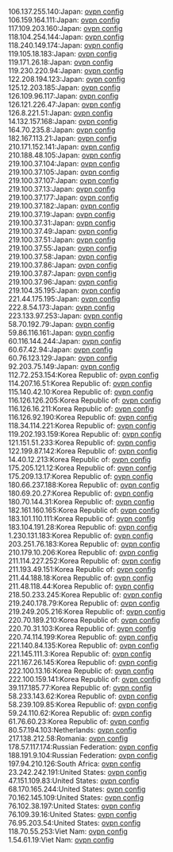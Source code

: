 106.137.255.140:Japan: [ovpn config](vpn/106_137_255_140.ovpn)  
106.159.164.111:Japan: [ovpn config](vpn/106_159_164_111.ovpn)  
117.109.203.160:Japan: [ovpn config](vpn/117_109_203_160.ovpn)  
118.104.254.144:Japan: [ovpn config](vpn/118_104_254_144.ovpn)  
118.240.149.174:Japan: [ovpn config](vpn/118_240_149_174.ovpn)  
119.105.18.183:Japan: [ovpn config](vpn/119_105_18_183.ovpn)  
119.171.26.18:Japan: [ovpn config](vpn/119_171_26_18.ovpn)  
119.230.220.94:Japan: [ovpn config](vpn/119_230_220_94.ovpn)  
122.208.194.123:Japan: [ovpn config](vpn/122_208_194_123.ovpn)  
125.12.203.185:Japan: [ovpn config](vpn/125_12_203_185.ovpn)  
126.109.96.117:Japan: [ovpn config](vpn/126_109_96_117.ovpn)  
126.121.226.47:Japan: [ovpn config](vpn/126_121_226_47.ovpn)  
126.8.221.51:Japan: [ovpn config](vpn/126_8_221_51.ovpn)  
14.132.157.168:Japan: [ovpn config](vpn/14_132_157_168.ovpn)  
164.70.235.8:Japan: [ovpn config](vpn/164_70_235_8.ovpn)  
182.167.113.21:Japan: [ovpn config](vpn/182_167_113_21.ovpn)  
210.171.152.141:Japan: [ovpn config](vpn/210_171_152_141.ovpn)  
210.188.48.105:Japan: [ovpn config](vpn/210_188_48_105.ovpn)  
219.100.37.104:Japan: [ovpn config](vpn/219_100_37_104.ovpn)  
219.100.37.105:Japan: [ovpn config](vpn/219_100_37_105.ovpn)  
219.100.37.107:Japan: [ovpn config](vpn/219_100_37_107.ovpn)  
219.100.37.13:Japan: [ovpn config](vpn/219_100_37_13.ovpn)  
219.100.37.177:Japan: [ovpn config](vpn/219_100_37_177.ovpn)  
219.100.37.182:Japan: [ovpn config](vpn/219_100_37_182.ovpn)  
219.100.37.19:Japan: [ovpn config](vpn/219_100_37_19.ovpn)  
219.100.37.31:Japan: [ovpn config](vpn/219_100_37_31.ovpn)  
219.100.37.49:Japan: [ovpn config](vpn/219_100_37_49.ovpn)  
219.100.37.51:Japan: [ovpn config](vpn/219_100_37_51.ovpn)  
219.100.37.55:Japan: [ovpn config](vpn/219_100_37_55.ovpn)  
219.100.37.58:Japan: [ovpn config](vpn/219_100_37_58.ovpn)  
219.100.37.86:Japan: [ovpn config](vpn/219_100_37_86.ovpn)  
219.100.37.87:Japan: [ovpn config](vpn/219_100_37_87.ovpn)  
219.100.37.96:Japan: [ovpn config](vpn/219_100_37_96.ovpn)  
219.104.35.195:Japan: [ovpn config](vpn/219_104_35_195.ovpn)  
221.44.175.195:Japan: [ovpn config](vpn/221_44_175_195.ovpn)  
222.8.54.173:Japan: [ovpn config](vpn/222_8_54_173.ovpn)  
223.133.97.253:Japan: [ovpn config](vpn/223_133_97_253.ovpn)  
58.70.192.79:Japan: [ovpn config](vpn/58_70_192_79.ovpn)  
59.86.116.161:Japan: [ovpn config](vpn/59_86_116_161.ovpn)  
60.116.144.244:Japan: [ovpn config](vpn/60_116_144_244.ovpn)  
60.67.42.94:Japan: [ovpn config](vpn/60_67_42_94.ovpn)  
60.76.123.129:Japan: [ovpn config](vpn/60_76_123_129.ovpn)  
92.203.75.149:Japan: [ovpn config](vpn/92_203_75_149.ovpn)  
112.72.253.154:Korea Republic of: [ovpn config](vpn/112_72_253_154.ovpn)  
114.207.16.51:Korea Republic of: [ovpn config](vpn/114_207_16_51.ovpn)  
115.140.42.10:Korea Republic of: [ovpn config](vpn/115_140_42_10.ovpn)  
116.126.126.205:Korea Republic of: [ovpn config](vpn/116_126_126_205.ovpn)  
116.126.16.211:Korea Republic of: [ovpn config](vpn/116_126_16_211.ovpn)  
116.126.92.190:Korea Republic of: [ovpn config](vpn/116_126_92_190.ovpn)  
118.34.114.221:Korea Republic of: [ovpn config](vpn/118_34_114_221.ovpn)  
119.202.193.159:Korea Republic of: [ovpn config](vpn/119_202_193_159.ovpn)  
121.151.51.233:Korea Republic of: [ovpn config](vpn/121_151_51_233.ovpn)  
122.199.87.142:Korea Republic of: [ovpn config](vpn/122_199_87_142.ovpn)  
14.40.12.213:Korea Republic of: [ovpn config](vpn/14_40_12_213.ovpn)  
175.205.121.12:Korea Republic of: [ovpn config](vpn/175_205_121_12.ovpn)  
175.209.13.17:Korea Republic of: [ovpn config](vpn/175_209_13_17.ovpn)  
180.66.237.188:Korea Republic of: [ovpn config](vpn/180_66_237_188.ovpn)  
180.69.20.27:Korea Republic of: [ovpn config](vpn/180_69_20_27.ovpn)  
180.70.144.31:Korea Republic of: [ovpn config](vpn/180_70_144_31.ovpn)  
182.161.160.165:Korea Republic of: [ovpn config](vpn/182_161_160_165.ovpn)  
183.101.110.111:Korea Republic of: [ovpn config](vpn/183_101_110_111.ovpn)  
183.104.191.28:Korea Republic of: [ovpn config](vpn/183_104_191_28.ovpn)  
1.230.131.183:Korea Republic of: [ovpn config](vpn/1_230_131_183.ovpn)  
203.251.76.183:Korea Republic of: [ovpn config](vpn/203_251_76_183.ovpn)  
210.179.10.206:Korea Republic of: [ovpn config](vpn/210_179_10_206.ovpn)  
211.114.227.252:Korea Republic of: [ovpn config](vpn/211_114_227_252.ovpn)  
211.193.49.151:Korea Republic of: [ovpn config](vpn/211_193_49_151.ovpn)  
211.44.188.18:Korea Republic of: [ovpn config](vpn/211_44_188_18.ovpn)  
211.48.118.44:Korea Republic of: [ovpn config](vpn/211_48_118_44.ovpn)  
218.50.233.245:Korea Republic of: [ovpn config](vpn/218_50_233_245.ovpn)  
219.240.178.79:Korea Republic of: [ovpn config](vpn/219_240_178_79.ovpn)  
219.249.205.216:Korea Republic of: [ovpn config](vpn/219_249_205_216.ovpn)  
220.70.189.210:Korea Republic of: [ovpn config](vpn/220_70_189_210.ovpn)  
220.70.31.103:Korea Republic of: [ovpn config](vpn/220_70_31_103.ovpn)  
220.74.114.199:Korea Republic of: [ovpn config](vpn/220_74_114_199.ovpn)  
221.140.84.135:Korea Republic of: [ovpn config](vpn/221_140_84_135.ovpn)  
221.145.111.3:Korea Republic of: [ovpn config](vpn/221_145_111_3.ovpn)  
221.167.26.145:Korea Republic of: [ovpn config](vpn/221_167_26_145.ovpn)  
222.100.13.16:Korea Republic of: [ovpn config](vpn/222_100_13_16.ovpn)  
222.100.159.141:Korea Republic of: [ovpn config](vpn/222_100_159_141.ovpn)  
39.117.185.77:Korea Republic of: [ovpn config](vpn/39_117_185_77.ovpn)  
58.233.143.62:Korea Republic of: [ovpn config](vpn/58_233_143_62.ovpn)  
58.239.109.85:Korea Republic of: [ovpn config](vpn/58_239_109_85.ovpn)  
59.24.110.62:Korea Republic of: [ovpn config](vpn/59_24_110_62.ovpn)  
61.76.60.23:Korea Republic of: [ovpn config](vpn/61_76_60_23.ovpn)  
80.57.194.103:Netherlands: [ovpn config](vpn/80_57_194_103.ovpn)  
217.138.212.58:Romania: [ovpn config](vpn/217_138_212_58.ovpn)  
178.57.117.174:Russian Federation: [ovpn config](vpn/178_57_117_174.ovpn)  
188.191.9.104:Russian Federation: [ovpn config](vpn/188_191_9_104.ovpn)  
197.94.210.126:South Africa: [ovpn config](vpn/197_94_210_126.ovpn)  
23.242.242.191:United States: [ovpn config](vpn/23_242_242_191.ovpn)  
47.151.109.83:United States: [ovpn config](vpn/47_151_109_83.ovpn)  
68.170.165.244:United States: [ovpn config](vpn/68_170_165_244.ovpn)  
70.162.145.109:United States: [ovpn config](vpn/70_162_145_109.ovpn)  
76.102.38.197:United States: [ovpn config](vpn/76_102_38_197.ovpn)  
76.109.39.16:United States: [ovpn config](vpn/76_109_39_16.ovpn)  
76.95.203.54:United States: [ovpn config](vpn/76_95_203_54.ovpn)  
118.70.55.253:Viet Nam: [ovpn config](vpn/118_70_55_253.ovpn)  
1.54.61.19:Viet Nam: [ovpn config](vpn/1_54_61_19.ovpn)  
